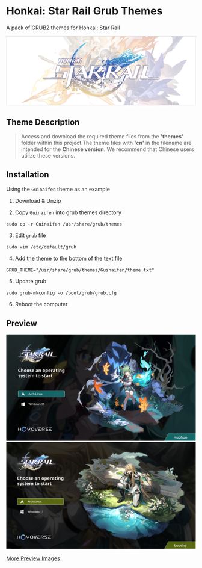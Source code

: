 # Honkai: Star Rail Grub Themes
A pack of GRUB2 themes for Honkai: Star Rail

![banner](/assets/images/banner.png?raw=true)

## Theme Description
> Access and download the required theme files from the **'themes'** folder within this project.The theme files with **'cn'** in the filename are intended for the **Chinese version**. We recommend that Chinese users utilize these versions.

## Installation
Using the `Guinaifen` theme as an example

1. Download & Unzip

2. Copy `Guinaifen` into grub themes directory
```shell
sudo cp -r Guinaifen /usr/share/grub/themes
```

3. Edit `grub` file
```shell
sudo vim /etc/default/grub
```

4. Add the theme to the bottom of the text file
```shell
GRUB_THEME="/usr/share/grub/themes/Guinaifen/theme.txt"
```

5. Update grub
```
sudo grub-mkconfig -o /boot/grub/grub.cfg
```

6. Reboot the computer
## Preview
![Huohuo](/preview/Huohuo.png)
![Luocha](/preview/Luocha.png)

[More Preview Images](https://github.com/voidlhf/StarRailGrubThemes/tree/master/preview)